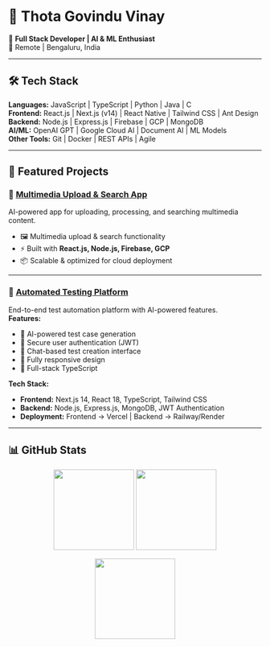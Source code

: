 # 👋 Thota Govindu Vinay  

🚀 **Full Stack Developer | AI & ML Enthusiast**  
📍 Remote | Bengaluru, India  

---

## 🛠 Tech Stack
**Languages:** JavaScript | TypeScript | Python | Java | C  
**Frontend:** React.js | Next.js (v14) | React Native | Tailwind CSS | Ant Design  
**Backend:** Node.js | Express.js | Firebase | GCP | MongoDB  
**AI/ML:** OpenAI GPT | Google Cloud AI | Document AI | ML Models  
**Other Tools:** Git | Docker | REST APIs | Agile  

---

## 📂 Featured Projects  

### 🔹 [Multimedia Upload & Search App](https://github.com/Tvinay03/multimedia-upload-search-app)  
AI-powered app for uploading, processing, and searching multimedia content.  
- 🖼 Multimedia upload & search functionality  
- ⚡ Built with **React.js, Node.js, Firebase, GCP**  
- 📦 Scalable & optimized for cloud deployment  

---

### 🔹 [Automated Testing Platform](https://github.com/Tvinay03/automatetesting)  
End-to-end test automation platform with AI-powered features.  
**Features:**  
- 🤖 AI-powered test case generation  
- 🔐 Secure user authentication (JWT)  
- 💬 Chat-based test creation interface  
- 📱 Fully responsive design  
- 🚀 Full-stack TypeScript  

**Tech Stack:**  
- **Frontend:** Next.js 14, React 18, TypeScript, Tailwind CSS  
- **Backend:** Node.js, Express.js, MongoDB, JWT Authentication  
- **Deployment:** Frontend → Vercel | Backend → Railway/Render  

---

## 📊 GitHub Stats
<p align="center">
  <img src="https://github-readme-stats.vercel.app/api?username=Tvinay03&show_icons=true&theme=tokyonight" height="160"/>
  <img src="https://github-readme-stats.vercel.app/api/top-langs/?username=Tvinay03&layout=compact&theme=tokyonight" height="160"/>
</p>

<p align="center">
  <img src="https://github-readme-streak-stats.herokuapp.com/?user=Tvinay03&theme=tokyonight" height="160"/>
</p>
